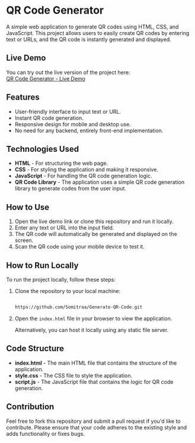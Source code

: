 
# QR Code Generator

A simple web application to generate QR codes using HTML, CSS, and JavaScript. This project allows users to easily create QR codes by entering text or URLs, and the QR code is instantly generated and displayed.

## Live Demo

You can try out the live version of the project here:  
[QR Code Generator - Live Demo](https://qrgeneratorlite.netlify.app/)

## Features

- User-friendly interface to input text or URL.
- Instant QR code generation.
- Responsive design for mobile and desktop use.
- No need for any backend, entirely front-end implementation.

## Technologies Used

- **HTML** - For structuring the web page.
- **CSS** - For styling the application and making it responsive.
- **JavaScript** - For handling the QR code generation logic.
- **QR Code Library** - The application uses a simple QR code generation library to generate codes from the user input.

## How to Use

1. Open the live demo link or clone this repository and run it locally.
2. Enter any text or URL into the input field.
3. The QR code will automatically be generated and displayed on the screen.
4. Scan the QR code using your mobile device to test it.

## How to Run Locally

To run the project locally, follow these steps:

1. Clone the repository to your local machine:

   ```bash
   
   https://github.com/Somitraa/Generate-QR-Code.git
   ```

3. Open the `index.html` file in your browser to view the application.

   Alternatively, you can host it locally using any static file server.

## Code Structure

- **index.html** - The main HTML file that contains the structure of the application.
- **style.css** - The CSS file to style the application.
- **script.js** - The JavaScript file that contains the logic for QR code generation.

## Contribution

Feel free to fork this repository and submit a pull request if you'd like to contribute. Please ensure that your code adheres to the existing style and adds functionality or fixes bugs.


